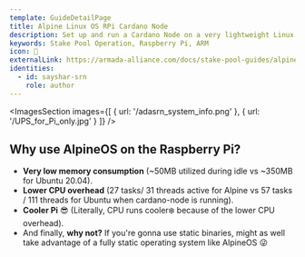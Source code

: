 ```yaml
---
template: GuideDetailPage
title: Alpine Linux OS RPi Cardano Node
description: Set up and run a Cardano Node on a very lightweight Linux distribution.
keywords: Stake Pool Operation, Raspberry Pi, ARM
icon: 🗻
externalLink: https://armada-alliance.com/docs/stake-pool-guides/alpine-linux-os
identities:
  - id: sayshar-srn
    role: author
---
```


<ImagesSection
images={[
{ url: '/adasrn_system_info.png' },
{ url: '/UPS_for_Pi_only.jpg' }
]}
/>

## Why use AlpineOS on the Raspberry Pi?

- **Very low memory consumption** (~50MB utilized during idle vs ~350MB for Ubuntu 20.04).
- **Lower CPU overhead** (27 tasks/ 31 threads active for Alpine vs 57 tasks / 111 threads for Ubuntu when cardano-node is running).
- **Cooler Pi** 😎 (Literally, CPU runs cooler❄️ because of the lower CPU overhead).
- And finally, **why not?** If you're gonna use static binaries, might as well take advantage of a fully static operating system like AlpineOS 😜